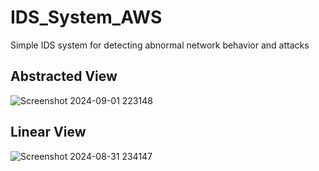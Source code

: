 # IDS_System_AWS
Simple IDS system for detecting abnormal network behavior and attacks
## Abstracted View
![Screenshot 2024-09-01 223148](https://github.com/user-attachments/assets/3da799ca-64d2-4438-8323-c87fa9069e42)
## Linear View
![Screenshot 2024-08-31 234147](https://github.com/user-attachments/assets/311e2649-fe0d-4493-8df7-31197154b343)
